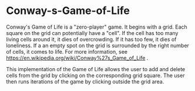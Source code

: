 # Conway-s-Game-of-Life

Conway's Game of Life is a "zero-player" game.  It begins with a grid.  Each 
square on the grid can potentially have a "cell".  If the cell has too many 
living cells around it, it dies of overcrowding.  If it has too few, it dies
of loneliness. If a an empty spot on the grid is surrounded by the right number 
of cells, it comes to life.  For more information, see 
https://en.wikipedia.org/wiki/Conway%27s_Game_of_Life .

This implementation of the Game of Life allows the user to add and delete cells 
from the grid by clicking on the corresponding grid square.  The user then runs 
iterations of the game by clicking outside the grid area.
